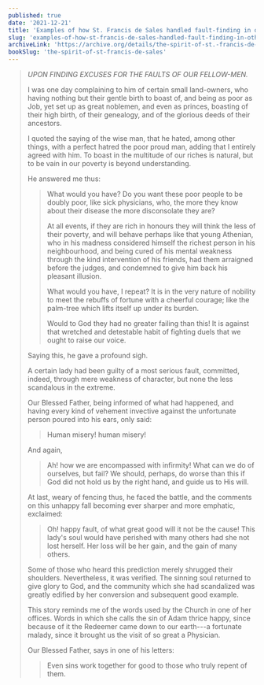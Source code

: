 ```yaml
---
published: true
date: '2021-12-21'
title: 'Examples of how St. Francis de Sales handled fault-finding in others'
slug: 'examples-of-how-st-francis-de-sales-handled-fault-finding-in-others'
archiveLink: 'https://archive.org/details/the-spirit-of-st.-francis-de-sales/page/84?view=theater'
bookSlug: 'the-spirit-of-st-francis-de-sales'
---
```


> *UPON FINDING EXCUSES FOR THE FAULTS OF OUR FELLOW-MEN.*
> 
> I was one day complaining to him of certain small land-owners, who having nothing but their gentle birth to boast of, and being as poor as Job, yet set up as great noblemen, and even as princes, boasting of their high birth, of their genealogy, and of the glorious deeds of their ancestors.
> 
> I quoted the saying of the wise man, that he hated, among other things, with a perfect hatred the poor proud man, adding that I entirely agreed with him. To boast in the multitude of our riches is natural, but to be vain in our poverty is beyond understanding.
> 
> He answered me thus:
> 
>> What would you have? Do you want these poor people to be doubly poor, like sick physicians, who, the more they know about their disease the more disconsolate they are?
>>
>> At all events, if they are rich in honours they will think the less of their poverty, and will behave perhaps like that young Athenian, who in his madness considered himself the richest person in his neighbourhood, and being cured of his mental weakness through the kind intervention of his friends, had them arraigned before the judges, and condemned to give him back his pleasant illusion.
>>
>> What would you have, I repeat? It is in the very nature of nobility to meet the rebuffs of fortune with a cheerful courage; like the palm-tree which lifts itself up under its burden.
>>
>> Would to God they had no greater failing than this! It is against that wretched and detestable habit of fighting duels that we ought to raise our voice.
>
> Saying this, he gave a profound sigh.
> 
> A certain lady had been guilty of a most serious fault, committed, indeed, through mere weakness of character, but none the less scandalous in the extreme.
> 
> Our Blessed Father, being informed of what had happened, and having every kind of vehement invective against the unfortunate person poured into his ears, only said:
> 
>> Human misery! human misery!
>
> And again,
> 
>> Ah! how we are encompassed with infirmity! What can we do of ourselves, but fail? We should, perhaps, do worse than this if God did not hold us by the right hand, and guide us to His will.
> 
> At last, weary of fencing thus, he faced the battle, and the comments on this unhappy fall becoming ever sharper and more emphatic, exclaimed:
> 
>> Oh! happy fault, of what great good will it not be the cause! This lady's soul would have perished with many others had she not lost herself. Her loss will be her gain, and the gain of many others.
> 
> Some of those who heard this prediction merely shrugged their shoulders. Nevertheless, it was verified. The sinning soul returned to give glory to God, and the community which she had scandalized was greatly edified by her conversion and subsequent good example.
> 
> This story reminds me of the words used by the Church in one of her offices. Words in which she calls the sin of Adam thrice happy, since because of it the Redeemer came down to our earth---a fortunate malady, since it brought us the visit of so great a Physician.
> 
> Our Blessed Father, says in one of his letters:
> 
>> Even sins work together for good to those who truly repent of them.